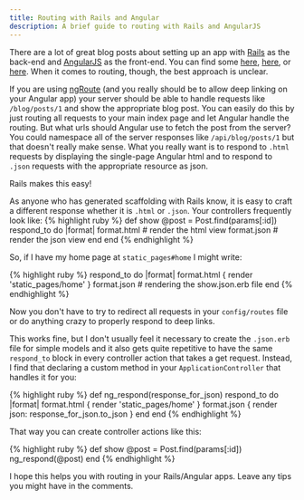 ```yaml
---
title: Routing with Rails and Angular
description: A brief guide to routing with Rails and AngularJS
---
```


<p>There are a lot of great blog posts about setting up an app with <a href="http://rubyonrails.org/">Rails</a> as the back-end and <a href="https://angularjs.org/">AngularJS</a> as the front-end. You can find some <a href="http://www.intridea.com/blog/2014/9/25/how-to-set-up-angular-with-rails">here</a>, <a href="http://angular-rails.com/bootstrap.html">here</a>, or <a href="https://www.honeybadger.io/blog/2013/12/11/beginners-guide-to-angular-js-rails">here</a>. When it comes to routing, though, the best approach is unclear.

<p>If you are using <a href="https://docs.angularjs.org/api/ngRoute">ngRoute</a> (and you really should be to allow deep linking on your Angular app) your server should be able to handle requests like <code>/blog/posts/1</code> and show the appropriate blog post. You can easily do this by just routing all requests to your main index page and let Angular handle the routing. But what urls should Angular use to fetch the post from the server? You could namespace all of the server responses like <code>/api/blog/posts/1</code> but that doesn't really make sense. What you really want is to respond to <code>.html</code> requests by displaying the single-page Angular html and to respond to <code>.json</code> requests with the appropriate resource as json.
<p class="lead">Rails makes this easy!</p>
<p>As anyone who has generated scaffolding with Rails know, it is easy to craft a different response whether it is <code>.html</code> or <code>.json</code>. Your controllers frequently look like:
{% highlight ruby %}
def show
  @post = Post.find(params[:id])
  respond_to do |format|
    format.html # render the html view
    format.json # render the json view
  end
end
{% endhighlight %}
<p>So, if I have my home page at <code>static_pages#home</code> I might write:</p>
{% highlight ruby %}
respond_to do |format|
  format.html { render 'static_pages/home' }
  format.json # rendering the show.json.erb file
end
{% endhighlight %}
<p>Now you don't have to try to redirect all requests in your <code>config/routes</code> file or do anything crazy to properly respond to deep links.</p>
<p>This works fine, but I don't usually feel it necessary to create the <code>.json.erb</code> file for simple models and it also gets quite repetitive to have the same <code>respond_to</code> block in every controller action that takes a get request. Instead, I find that declaring a custom method in your <code>ApplicationController</code> that handles it for you:</p>
{% highlight ruby %}
def ng_respond(response_for_json)
  respond_to do |format|
    format.html { render 'static_pages/home' }
    format.json { render json: response_for_json.to_json }
  end
end
{% endhighlight %}
<p>That way you can create controller actions like this:</p>
{% highlight ruby %}
def show
  @post = Post.find(params[:id])
  ng_respond(@post)
end
{% endhighlight %}
<p>I hope this helps you with routing in your Rails/Angular apps. Leave any tips you might have in the comments.
